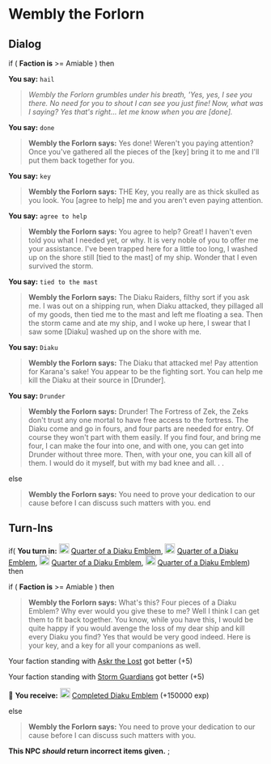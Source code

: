 # Wembly the Forlorn


## Dialog

if (  **Faction is** >= Amiable ) then


**You say:** `hail`




>*Wembly the Forlorn grumbles under his breath, 'Yes, yes, I see you there. No need for you to shout I can see you just fine! Now, what was I saying? Yes that's right... let me know when you are [done].*


**You say:** `done`




>**Wembly the Forlorn says:** Yes done! Weren't you paying attention? Once you've gathered all the pieces of the [key] bring it to me and I'll put them back together for you.


**You say:** `key`




>**Wembly the Forlorn says:** THE Key, you really are as thick skulled as you look. You [agree to help] me and you aren't even paying attention.


**You say:** `agree to help`




>**Wembly the Forlorn says:** You agree to help? Great! I haven't even told you what I needed yet, or why. It is very noble of you to offer me your assistance. I've been trapped here for a little too long, I washed up on the shore still [tied to the mast] of my ship. Wonder that I even survived the storm.


**You say:** `tied to the mast`




>**Wembly the Forlorn says:** The Diaku Raiders, filthy sort if you ask me. I was out on a shipping run, when Diaku attacked, they pillaged all of my goods, then tied me to the mast and left me floating a sea. Then the storm came and ate my ship, and I woke up here, I swear that I saw some [Diaku] washed up on the shore with me.


**You say:** `Diaku`




>**Wembly the Forlorn says:** The Diaku that attacked me! Pay attention for Karana's sake! You appear to be the fighting sort. You can help me kill the Diaku at their source in [Drunder].


**You say:** `Drunder`




>**Wembly the Forlorn says:** Drunder! The Fortress of Zek, the Zeks don't trust any one mortal to have free access to the fortress. The Diaku come and go in fours, and four parts are needed for entry. Of course they won't part with them easily. If you find four, and bring me four, I can make the four into one, and with one, you can get into Drunder without three more. Then, with your one, you can kill all of them. I would do it myself, but with my bad knee and all. . .


else


>**Wembly the Forlorn says:** You need to prove your dedication to our cause before I can discuss such matters with you.
end

## Turn-Ins




if( **You turn in:** <img style="background:url(/static/icons/blank_slot.gif);width:20px;height:20px;" src="/static/icons/item_566.png" alt="" /> <a
                                href="/item/29216" data-url="29216" class="tooltip-link link">Quarter of a Diaku Emblem</a>, <img style="background:url(/static/icons/blank_slot.gif);width:20px;height:20px;" src="/static/icons/item_566.png" alt="" /> <a
                                href="/item/29217" data-url="29217" class="tooltip-link link">Quarter of a Diaku Emblem</a>, <img style="background:url(/static/icons/blank_slot.gif);width:20px;height:20px;" src="/static/icons/item_566.png" alt="" /> <a
                                href="/item/29218" data-url="29218" class="tooltip-link link">Quarter of a Diaku Emblem</a>, <img style="background:url(/static/icons/blank_slot.gif);width:20px;height:20px;" src="/static/icons/item_566.png" alt="" /> <a
                                href="/item/29219" data-url="29219" class="tooltip-link link">Quarter of a Diaku Emblem</a>) then




if (  **Faction is** >= Amiable ) then




>**Wembly the Forlorn says:** What's this? Four pieces of a Diaku Emblem? Why ever would you give these to me? Well I think I can get them to fit back together. You know, while you have this, I would be quite happy if you would avenge the loss of my dear ship and kill every Diaku you find? Yes that would be very good indeed. Here is your key, and a key for all your companions as well.



Your faction standing with [Askr the Lost](/faction/1609) got better (<span class='text-success'>+5</span>)



Your faction standing with [Storm Guardians](/faction/1618) got better (<span class='text-success'>+5</span>)



 &#127873; **You receive:**  <img style="background:url(/static/icons/blank_slot.gif);width:20px;height:20px;" src="/static/icons/item_1002.png" alt="" /> <a
                                href="/item/29215" data-url="29215" class="tooltip-link link">Completed Diaku Emblem</a> (+150000 exp)

 





else



>**Wembly the Forlorn says:** You need to prove your dedication to our cause before I can discuss such matters with you.


**This NPC *should* return incorrect items given.**
;